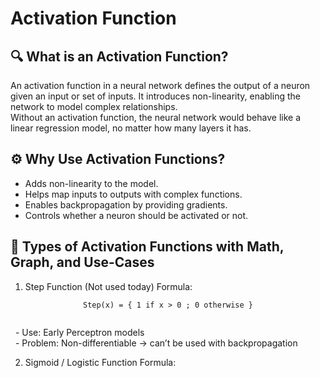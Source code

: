 # Activation Function
##  🔍 What is an Activation Function?
An activation function in a neural network defines the output of a neuron given an input or set of inputs. It introduces non-linearity, enabling the network to model complex relationships. <br>
Without an activation function, the neural network would behave like a linear regression model, no matter how many layers it has.

##  ⚙️ Why Use Activation Functions?
-   Adds non-linearity to the model. <br>
-   Helps map inputs to outputs with complex functions. <br>
-   Enables backpropagation by providing gradients. <br>
-   Controls whether a neuron should be activated or not. <br>

##  🧮 Types of Activation Functions with Math, Graph, and Use-Cases
1. Step Function (Not used today)
Formula:
<div>
    <div align='center'>
        <code>Step(x) = { 1 if x &gt; 0 ; 0 otherwise }<br><br></code>
    </div>
</div>

&nbsp;  -   Use: Early Perceptron models <br>
&nbsp;  -   Problem: Non-differentiable → can’t be used with backpropagation <br>

2. Sigmoid / Logistic Function
Formula:
